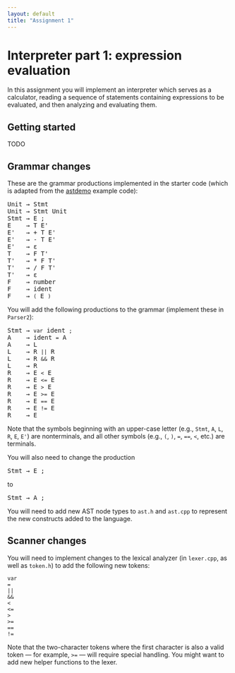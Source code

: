 ```yaml
---
layout: default
title: "Assignment 1"
---
```


# Interpreter part 1: expression evaluation

In this assignment you will implement an interpreter which serves
as a calculator, reading a sequence of statements containing expressions
to be evaluated, and then analyzing and evaluating them.

## Getting started

TODO

## Grammar changes

These are the grammar productions implemented in the starter code
(which is adapted from the [astdemo](https://github.com/daveho/astdemo)
example code):

<div class="highlighter-rouge"><pre>
Unit &rarr; Stmt
Unit &rarr; Stmt Unit
Stmt &rarr; E ;
E    &rarr; T E'
E'   &rarr; + T E'
E'   &rarr; - T E'
E'   &rarr; ε
T    &rarr; F T'
T'   &rarr; * F T'
T'   &rarr; / F T'
T'   &rarr; ε
F    &rarr; number
F    &rarr; ident
F    &rarr; <code>(</code> E <code>)</code>
</pre></div>

You will add the following productions to the grammar (implement these
in `Parser2`):

<div class="highlighter-rouge"><pre>
Stmt &rarr; <code>var</code> ident <code>;</code>
A    &rarr; ident <code>=</code> A
A    &rarr; L
L    &rarr; R <code>||</code> R
L    &rarr; R <code>&amp;&amp;</code> R
L    &rarr; R
R    &rarr; E <code>&lt;</code> E
R    &rarr; E <code>&lt;=</code> E
R    &rarr; E <code>&gt;</code> E
R    &rarr; E <code>&gt;=</code> E
R    &rarr; E <code>==</code> E
R    &rarr; E <code>!=</code> E
R    &rarr; E
</pre></div>

Note that the symbols beginning with an upper-case letter
(e.g., `Stmt`, `A`, `L`, `R`, `E`, `E'`) are nonterminals, and all other symbols
(e.g., `(`, `)`, `=`, `==`, `<`, etc.) are terminals.

You will also need to change the production

<div class="highlighter-rouge"><pre>
Stmt &rarr; E ;
</pre></div>

to

<div class="highlighter-rouge"><pre>
Stmt &rarr; A ;
</pre></div>

You will need to add new AST node types to `ast.h` and `ast.cpp`
to represent the new constructs added to the language.

## Scanner changes

You will need to implement changes to the lexical analyzer (in `lexer.cpp`,
as well as `token.h`) to add the following new tokens:

```
var
=
||
&&
<
<=
>
>=
==
!=
```

Note that the two-character tokens where the first character is also
a valid token — for example, `>=` — will require special handling.
You might want to add new helper functions to the lexer.
